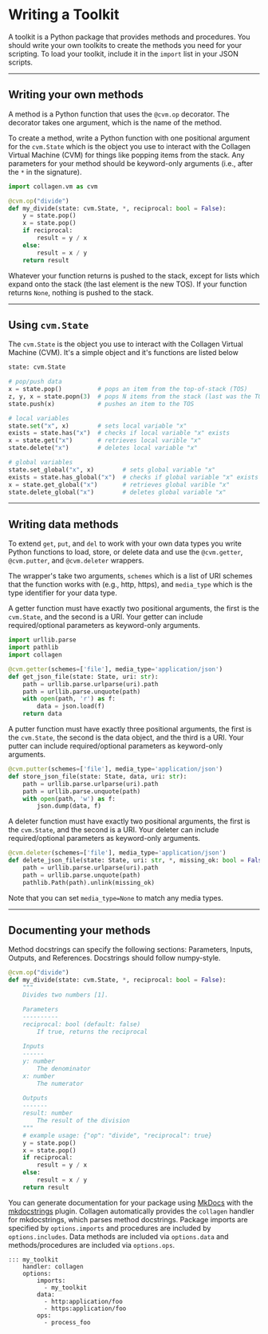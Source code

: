 # Writing a Toolkit

A toolkit is a Python package that provides methods and procedures. You should write your own toolkits to create
the methods you need for your scripting. To load your toolkit, include it in the `import` list in your JSON scripts.

<hr>

## Writing your own methods
A method is a Python function that uses the `@cvm.op` decorator. The decorator takes one argument, which is the name of the method.

To create a method, write a Python function with one positional argument for the `cvm.State` which is the object you
use to interact with the Collagen Virtual Machine (CVM) for things like popping items from the stack. Any parameters for your method should
be keyword-only arguments (i.e., after the `*` in the signature).

```python
import collagen.vm as cvm

@cvm.op("divide")
def my_divide(state: cvm.State, *, reciprocal: bool = False):
    y = state.pop()
    x = state.pop()
    if reciprocal:
        result = y / x
    else:
        result = x / y
    return result
```

Whatever your function returns is pushed to the stack, except for lists which expand onto the stack (the last element is the new TOS). If your function returns `None`, nothing is pushed to the stack.

<hr>

## Using `cvm.State`

The `cvm.State` is the object you use to interact with the Collagen Virtual Machine (CVM). It's a simple object and it's functions are listed below

```python
state: cvm.State

# pop/push data
x = state.pop()          # pops an item from the top-of-stack (TOS)
z, y, x = state.popn(3)  # pops N items from the stack (last was the TOS)
state.push(x)            # pushes an item to the TOS

# local variables
state.set("x", x)        # sets local variable "x"
exists = state.has("x")  # checks if local variable "x" exists
x = state.get("x")       # retrieves local varible "x"
state.delete("x")        # deletes local variable "x"

# global variables
state.set_global("x", x)        # sets global variable "x"
exists = state.has_global("x")  # checks if global variable "x" exists
x = state.get_global("x")       # retrieves global varible "x"
state.delete_global("x")        # deletes global variable "x"
```

<hr>

## Writing data methods

To extend `get`, `put`, and `del` to work with your own data types you write Python functions to load, store, or delete data and use
the `@cvm.getter`, `@cvm.putter`, and `@cvm.deleter` wrappers.

The wrapper's take two arguments, `schemes` which is a list of URI schemes that the function works with (e.g., http, https), and
`media_type` which is the type identifier for your data type.

A getter function must have exactly two positional arguments, 
the first is the `cvm.State`, and the second is a URI. 
Your getter can include required/optional parameters as keyword-only arguments.

```python
import urllib.parse
import pathlib
import collagen

@cvm.getter(schemes=['file'], media_type='application/json')
def get_json_file(state: State, uri: str):
    path = urllib.parse.urlparse(uri).path
    path = urllib.parse.unquote(path)
    with open(path, 'r') as f:
        data = json.load(f)
    return data
```

A putter function must have exactly three positional arguments, 
the first is the `cvm.State`, the second is the data object, and the third is a URI.
Your putter can include required/optional parameters as keyword-only arguments.

```python
@cvm.putter(schemes=['file'], media_type='application/json')
def store_json_file(state: State, data, uri: str):
    path = urllib.parse.urlparse(uri).path
    path = urllib.parse.unquote(path)
    with open(path, 'w') as f:
        json.dump(data, f)
```

A deleter function must have exactly two positional arguments, 
the first is the `cvm.State`, and the second is a URI.
Your deleter can include required/optional parameters as keyword-only arguments.
```python
@cvm.deleter(schemes=['file'], media_type='application/json')
def delete_json_file(state: State, uri: str, *, missing_ok: bool = False):
    path = urllib.parse.urlparse(uri).path
    path = urllib.parse.unquote(path)
    pathlib.Path(path).unlink(missing_ok)
```

Note that you can set `media_type=None` to match any media types.

<hr>

## Documenting your methods

Method docstrings can specify the following sections: Parameters, Inputs, Outputs, and References. Docstrings should follow numpy-style.

```python
@cvm.op("divide")
def my_divide(state: cvm.State, *, reciprocal: bool = False):
    """
    Divides two numbers [1].

    Parameters
    ----------
    reciprocal: bool (default: false)
        If true, returns the reciprocal
    
    Inputs
    ------
    y: number
        The denominator
    x: number
        The numerator
    
    Outputs
    -------
    result: number
        The result of the division
    """
    # example usage: {"op": "divide", "reciprocal": true}
    y = state.pop()
    x = state.pop()
    if reciprocal:
        result = y / x
    else:
        result = x / y
    return result
```

You can generate documentation for your package using [MkDocs](https://www.mkdocs.org/) with the 
[mkdocstrings](https://mkdocstrings.github.io/) plugin. Collagen automatically provides the `collagen` handler for mkdocstrings, which parses method docstrings. Package imports are specified by `options.imports` and procedures are included by `options.includes`. Data methods are included via `options.data` and methods/procedures are included via `options.ops`.

```
::: my_toolkit
    handler: collagen
    options:
        imports:
          - my_toolkit
        data:
          - http:application/foo
          - https:application/foo
        ops:
          - process_foo
```
